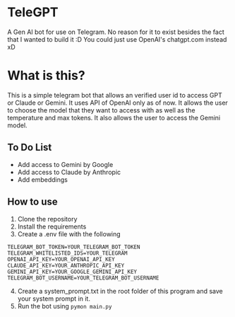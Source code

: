 # TeleGPT
A Gen AI bot for use on Telegram. No reason for it to exist besides the fact that I wanted to build it :D You could just use OpenAI's chatgpt.com instead xD

# What is this?
This is a simple telegram bot that allows an verified user id to access GPT or Claude or Gemini. It uses API of OpenAI only as of now. It allows the user to choose the model that they want to access with as well as the temperature and max tokens. It also allows the user to access the Gemini model.


## To Do List
- Add access to Gemini by Google
- Add access to Claude by Anthropic
- Add embeddings

## How to use
1. Clone the repository
2. Install the requirements
3. Create a .env file with the following
```
TELEGRAM_BOT_TOKEN=YOUR_TELEGRAM_BOT_TOKEN
TELEGRAM_WHITELISTED_IDS=YOUR_TELEGRAM
OPENAI_API_KEY=YOUR_OPENAI_API_KEY
CLAUDE_API_KEY=YOUR_ANTHROPIC_API_KEY
GEMINI_API_KEY=YOUR_GOOGLE_GEMINI_API_KEY
TELEGRAM_BOT_USERNAME=YOUR_TELEGRAM_BOT_USERNAME
```
4. Create a system_prompt.txt in the root folder of this program and save your system prompt in it.
5. Run the bot using `pymon main.py`
